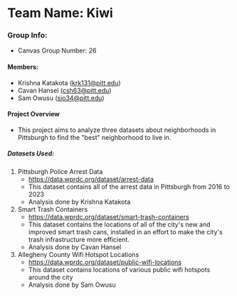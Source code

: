 # Team Name: Kiwi  
### Group Info:
- Canvas Group Number: 26
#### Members:
- Krishna Katakota (krk131@pitt.edu)
- Cavan Hansel (csh63@pitt.edu)
- Sam Owusu (sjo34@pitt.edu)

#### Project Overview
- This project aims to analyze three datasets about neighborhoods in Pittsburgh to find the "best" neighborhood to live in.

##### Datasets Used:
1. Pittsburgh Police Arrest Data
    - https://data.wprdc.org/dataset/arrest-data
    - This dataset contains all of the arrest data in Pittsburgh from 2016 to 2023
    - Analysis done by Krishna Katakota
2. Smart Trash Containers
    - https://data.wprdc.org/dataset/smart-trash-containers
    - This dataset contains the locations of all of the city's new and improved smart trash cans, installed in an effort to make the city's trash infrastructure more efficient.
    - Analysis done by Cavan Hansel
3. Allegheny County Wifi Hotspot Locations
    - https://data.wprdc.org/dataset/public-wifi-locations
    - This dataset contains locations of various public wifi hotspots around the city
    - Analysis done by Sam Owusu

